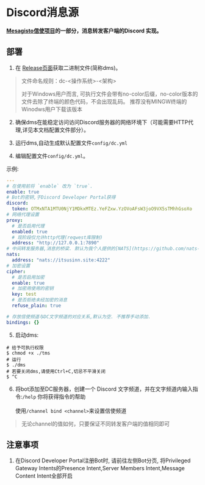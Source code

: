 # Discord消息源

**[Mesagisto信使项目](https://github.com/MeowCat-Studio/mesagisto)的一部分，消息转发客户端的Discord 实现。**

## 部署

 1. 在 [Release页面](https://github.com/MeowCat-Studio/discord-message-source/releases)获取二进制文件(简称dms)。
 > 文件命名规则：dc-<操作系统>-<架构>
 >
 > 对于Windows用户而言, 可执行文件会带有no-color后缀，no-color版本的文件去除了终端的颜色代码，不会出现乱码。
 > 推荐没有MINGW终端的Winodws用户下载该版本
 2. 确保dms在能稳定访问访问Discord服务器的网络环境下（可能需要HTTP代理,详见本文档配置文件部分）。

 3. 运行dms,自动生成默认配置文件`config/dc.yml`

 4. 编辑配置文件`config/dc.yml`。

   示例:
  ```yaml
  ---
  # 在使用前将 `enable` 改为 `true`.
  enable: true
  # Bot的密钥,于Discord Developer Portal获得
  discord:
    token: OTMxNTA1MTU0NjY1MDkxMTEz.YeFZxw.YzOVoAFsW3joO9VX5sTMhhGsoXo
  # 网络代理设置
  proxy:
    # 是否启用代理
    enabled: true
    # 现阶段仅允许http代理(reqwest库限制)
    address: "http://127.0.0.1:7890"
  # 中间转发服务器,消息的桥梁. 默认为我个人提供的[NATS](https://github.com/nats-io/nats-server)服务器
  nats:
    address: "nats://itsusinn.site:4222"
  # 加密设置
  cipher:
    # 是否启用加密
    enable: true
    # 加密用使用的密钥
    key: test
    # 是否拒绝未经加密的消息
    refuse_plain: true

  # 存放信使频道与DC文字频道的对应关系,默认为空. 不推荐手动添加.
  bindings: {}
  ```
 5. 启动dms:
  ```shell
  # 给予可执行权限
  $ chmod +x ./tms
  # 运行
  $ ./dms
  # 若要关闭dms,请使用Ctrl+C,切忌不平滑关闭
  $ ^C
  ```
  6. 将bot添加至DC服务器，创建一个 Discord 文字频道，并在文字频道内输入指令:`/help`
  你将获得指令的帮助 <br/><br/>
  使用`/channel bind <channel>`来设置信使频道
  > 无论channel的值如何，只要保证不同转发客户端的值相同即可

## 注意事项

1. 在Discord Developer Portal注册Bot时, 请前往左侧Bot分页, 将Privileged Gateway Intents的Presence Intent,Server Members Intent,Message Content Intent全部开启
